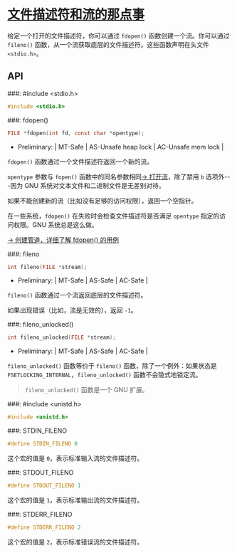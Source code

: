 # [文件描述符和流的那点事](https://www.gnu.org/software/libc/manual/html_node/Descriptors-and-Streams.html#Descriptors-and-Streams)

给定一个打开的文件描述符，你可以通过 `fdopen()` 函数创建一个流。你可以通过 `fileno()` 函数，从一个流获取底层的文件描述符。这些函数声明在头文件 `<stdio.h>`。

## API

###: #include &lt;stdio.h&gt;

```c
#include <stdio.h>
```

###: fdopen()

```c
FILE *fdopen(int fd, const char *opentype);
```

* Preliminary: | MT-Safe | AS-Unsafe heap lock | AC-Unsafe mem lock |

`fdopen()` 函数通过一个文件描述符返回一个新的流。

`opentype` 参数与 `fopen()` 函数中的同名参数相同[→ 打开流]()，除了禁用 `b` 选项外---因为 GNU 系统对文本文件和二进制文件是无差别对待。

如果不能创建新的流（比如没有足够的访问权限），返回一个空指针。

在一些系统，`fdopen()` 在失败时会检查文件描述符是否满足 `opentype` 指定的访问权限。GNU 系统总是这么做。

[→ 创建管道，详细了解 fdopen() 的用例]()

###: fileno

```c
int fileno(FILE *stream);
```

* Preliminary: | MT-Safe | AS-Safe | AC-Safe |

`fileno()` 函数通过一个流返回底层的文件描述符。

如果出现错误（比如，流是无效的），返回 `-1`。

###: fileno_unlocked()

```c
int fileno_unlocked(FILE *stream);
```

* Preliminary: | MT-Safe | AS-Safe | AC-Safe |

`fileno_unlocked()` 函数等价于 `fileno()` 函数，除了一个例外：如果状态是 `FSETLOCKING_INTERNAL`，`fileno_unlocked()` 函数不会隐式地锁定流。

> `fileno_unlocked()` 函数是一个 GNU 扩展。

###: #include &lt;unistd.h&gt;

```c
#include <unistd.h>
```

###: STDIN_FILENO

```c
#define STDIN_FILENO 0
```

这个宏的值是 `0`，表示标准输入流的文件描述符。

###: STDOUT_FILENO

```c
#define STDOUT_FILENO 1
```

这个宏的值是 `1`，表示标准输出流的文件描述符。

###: STDERR_FILENO

```c
#define STDERR_FILENO 2
```

这个宏的值是 `2`，表示标准错误流的文件描述符。